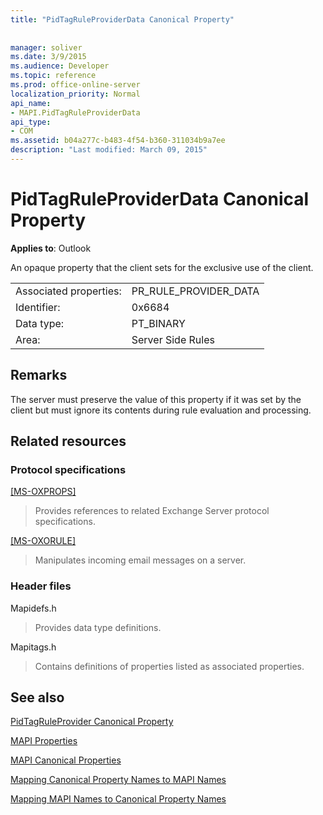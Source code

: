 ```yaml
---
title: "PidTagRuleProviderData Canonical Property"
 
 
manager: soliver
ms.date: 3/9/2015
ms.audience: Developer
ms.topic: reference
ms.prod: office-online-server
localization_priority: Normal
api_name:
- MAPI.PidTagRuleProviderData
api_type:
- COM
ms.assetid: b04a277c-b483-4f54-b360-311034b9a7ee
description: "Last modified: March 09, 2015"
---
```


# PidTagRuleProviderData Canonical Property

  
  
**Applies to**: Outlook 
  
An opaque property that the client sets for the exclusive use of the client. 
  
|||
|:-----|:-----|
|Associated properties:  <br/> |PR_RULE_PROVIDER_DATA  <br/> |
|Identifier:  <br/> |0x6684  <br/> |
|Data type:  <br/> |PT_BINARY  <br/> |
|Area:  <br/> |Server Side Rules  <br/> |
   
## Remarks

The server must preserve the value of this property if it was set by the client but must ignore its contents during rule evaluation and processing.
  
## Related resources

### Protocol specifications

[[MS-OXPROPS]](http://msdn.microsoft.com/library/f6ab1613-aefe-447d-a49c-18217230b148%28Office.15%29.aspx)
  
> Provides references to related Exchange Server protocol specifications.
    
[[MS-OXORULE]](http://msdn.microsoft.com/library/70ac9436-501e-43e2-9163-20d2b546b886%28Office.15%29.aspx)
  
> Manipulates incoming email messages on a server.
    
### Header files

Mapidefs.h
  
> Provides data type definitions.
    
Mapitags.h
  
> Contains definitions of properties listed as associated properties. 
    
## See also



[PidTagRuleProvider Canonical Property](pidtagruleprovider-canonical-property.md)


[MAPI Properties](mapi-properties.md)
  
[MAPI Canonical Properties](mapi-canonical-properties.md)
  
[Mapping Canonical Property Names to MAPI Names](mapping-canonical-property-names-to-mapi-names.md)
  
[Mapping MAPI Names to Canonical Property Names](mapping-mapi-names-to-canonical-property-names.md)

